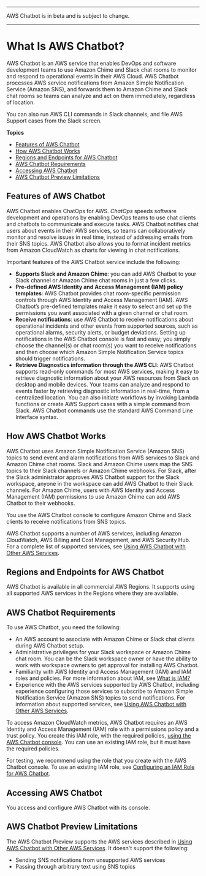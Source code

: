 --------

AWS Chatbot is in beta and is subject to change\.

--------

# What Is AWS Chatbot?<a name="what-is"></a>

AWS Chatbot is an AWS service that enables DevOps and software development teams to use Amazon Chime and Slack chat rooms to monitor and respond to operational events in their AWS Cloud\. AWS Chatbot processes AWS service notifications from Amazon Simple Notification Service \(Amazon SNS\), and forwards them to Amazon Chime and Slack chat rooms so teams can analyze and act on them immediately, regardless of location\.

You can also run AWS CLI commands in Slack channels, and file AWS Support cases from the Slack screen\.

**Topics**
+ [Features of AWS Chatbot](#chatbot-benefits)
+ [How AWS Chatbot Works](#chatbot-works)
+ [Regions and Endpoints for AWS Chatbot](#chatbot-regions)
+ [AWS Chatbot Requirements](#chatbot-requirements)
+ [Accessing AWS Chatbot](#chatbot-access)
+ [AWS Chatbot Preview Limitations](#chatbot-limitations)

## Features of AWS Chatbot<a name="chatbot-benefits"></a>

AWS Chatbot enables ChatOps for AWS\. *ChatOps* speeds software development and operations by enabling DevOps teams to use chat clients and chatbots to communicate and execute tasks\. AWS Chatbot notifies chat users about events in their AWS services, so teams can collaboratively monitor and resolve issues in real time, instead of addressing emails from their SNS topics\. AWS Chatbot also allows you to format incident metrics from Amazon CloudWatch as charts for viewing in chat notifications\.

Important features of the AWS Chatbot service include the following:
+ **Supports Slack and Amazon Chime**: you can add AWS Chatbot to your Slack channel or Amazon Chime chat rooms in just a few clicks\.
+ **Pre\-defined AWS Identity and Access Management \(IAM\) policy templates**: AWS Chatbot provides chat room\-specific permission controls through AWS Identity and Access Management \(IAM\)\. AWS Chatbot’s pre\-defined templates make it easy to select and set up the permissions you want associated with a given channel or chat room\.
+ **Receive notifications**: use AWS Chatbot to receive notifications about operational incidents and other events from supported sources, such as operational alarms, security alerts, or budget deviations\. Setting up notifications in the AWS Chatbot console is fast and easy; you simply choose the channel\(s\) or chat room\(s\) you want to receive notifications and then choose which Amazon Simple Notification Service topics should trigger notifications\.
+ **Retrieve Diagnostics information through the AWS CLI**: AWS Chatbot supports read\-only commands for most AWS services, making it easy to retrieve diagnostic information about your AWS resources from Slack on desktop and mobile devices\. Your teams can analyze and respond to events faster by retrieving diagnostic information in real\-time, from a centralized location\. You can also initiate workflows by invoking Lambda functions or create AWS Support cases with a simple command from Slack\. AWS Chatbot commands use the standard AWS Command Line Interface syntax\.

## How AWS Chatbot Works<a name="chatbot-works"></a>

AWS Chatbot uses Amazon Simple Notification Service \(Amazon SNS\) topics to send event and alarm notifications from AWS services to Slack and Amazon Chime chat rooms\. Slack and Amazon Chime users map the SNS topics to their Slack channels or Amazon Chime webhooks\. For Slack, after the Slack administrator approves AWS Chatbot support for the Slack workspace, anyone in the workspace can add AWS Chatbot to their Slack channels\. For Amazon Chime, users with AWS Identity and Access Management \(IAM\) permissions to use Amazon Chime can add AWS Chatbot to their webhooks\.

You use the AWS Chatbot console to configure Amazon Chime and Slack clients to receive notifications from SNS topics\. 

AWS Chatbot supports a number of AWS services, including Amazon CloudWatch, AWS Billing and Cost Management, and AWS Security Hub\. For a complete list of supported services, see [Using AWS Chatbot with Other AWS Services](related-services.md)\.

## Regions and Endpoints for AWS Chatbot<a name="chatbot-regions"></a>

AWS Chatbot is available in all commercial AWS Regions\. It supports using all supported AWS services in the Regions where they are available\.

## AWS Chatbot Requirements<a name="chatbot-requirements"></a>

To use AWS Chatbot, you need the following:
+ An AWS account to associate with Amazon Chime or Slack chat clients during AWS Chatbot setup\. 
+ Administrative privileges for your Slack workspace or Amazon Chime chat room\. You can be the Slack workspace owner or have the ability to work with workspace owners to get approval for installing AWS Chatbot\.
+ Familiarity with AWS Identity and Access Management \(IAM\) and IAM roles and policies\. For more information about IAM, see [What is IAM?](https://docs.aws.amazon.com/IAM/latest/UserGuide/)
+ Experience with the AWS services supported by AWS Chatbot, including experience configuring those services to subscribe to Amazon Simple Notification Service \(Amazon SNS\) topics to send notifications\. For information about supported services, see [Using AWS Chatbot with Other AWS Services](related-services.md)\.

To access Amazon CloudWatch metrics, AWS Chatbot requires an AWS Identity and Access Management \(IAM\) role with a permissions policy and a trust policy\. You create this IAM role, with the required policies, [using the AWS Chatbot console](https://us-east-2.console.aws.amazon.com/chatbot/home?region=us-east-2#/chat-clients)\. You can use an existing IAM role, but it must have the required policies\.

For testing, we recommend using the role that you create with the AWS Chatbot console\. To use an existing IAM role, see [Configuring an IAM Role for AWS Chatbot](getting-started.md#AWS::Chatbot::Role)\.

## Accessing AWS Chatbot<a name="chatbot-access"></a>

You access and configure AWS Chatbot with its console\.

## AWS Chatbot Preview Limitations<a name="chatbot-limitations"></a>

The AWS Chatbot Preview supports the AWS services described in [Using AWS Chatbot with Other AWS Services](related-services.md)\. It doesn't support the following:
+ Sending SNS notifications from unsupported AWS services
+ Passing through arbitrary text using SNS topics